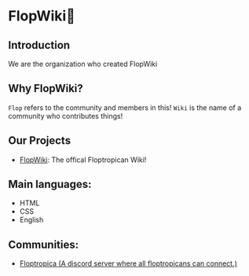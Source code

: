 # FlopWiki💖

## Introduction

We are the organization who created FlopWiki

## Why FlopWiki?

`Flop` refers to the community and members in this!
`Wiki` is the name of a community who contributes things!

## Our Projects

- [FlopWiki](https://github.com/FlopWiki-Official/FlopWiki): The offical Floptropican Wiki!

## Main languages:

- HTML
- CSS
- English

## Communities:


- [Floptropica (A discord server where all floptropicans can connect.)](https://discord.gg/tVtqrGm9y4)

